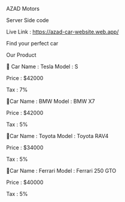 AZAD Motors

Server Side code 

Live Link : https://azad-car-website.web.app/

Find your perfect car

Our Product

🔸️ Car Name : Tesla Model : S

Price : $42000

Tax : 7%

🔸️Car Name : BMW Model : BMW X7

Price : $42000

Tax : 5%

🔸️Car Name : Toyota Model : Toyota RAV4

Price : $34000

Tax : 5%

🔸️Car Name : Ferrari Model : Ferrari 250 GTO

Price : $40000

Tax : 5%
